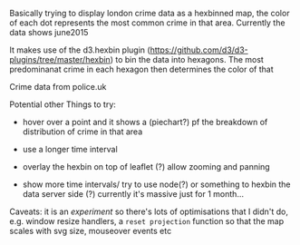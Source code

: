 Basically trying to display london crime data as a hexbinned map, the color of each dot represents the most common crime in that area. Currently the data shows june2015

It makes use of the d3.hexbin plugin (https://github.com/d3/d3-plugins/tree/master/hexbin)
to bin the data into hexagons. The most predominanat crime in each hexagon then 
determines the color of that

Crime data from police.uk

Potential other Things to try: 

* hover over a point and it shows a (piechart?) pf the breakdown of distribution of crime in that area

* use a longer time interval

* overlay the hexbin on top of leaflet (?) allow zooming and panning

* show more time intervals/ try to use node(?) or something to hexbin the data server side (?) 
 currently it's massive just for 1 month...
 
 Caveats: it is an _experiment_ so there's lots of optimisations that I didn't do, e.g. window resize 
 handlers, a `reset projection` function so that the map scales with svg size, mouseover events etc
 
 

